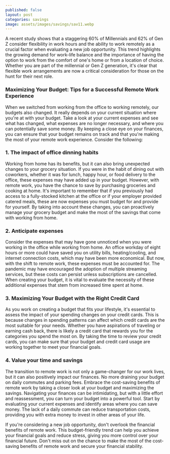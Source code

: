 ```yaml
---
published: false
layout: post
categories: savings
image: assets/images/savings/sav11.webp
---
```


A recent study shows that a staggering 60% of Millennials and 62% of Gen Z consider flexibility in work hours and the ability to work remotely as a crucial factor when evaluating a new job opportunity. This trend highlights the growing demand for work-life balance and the importance of having the option to work from the comfort of one's home or from a location of choice. Whether you are part of the millennial or Gen Z generation, it's clear that flexible work arrangements are now a critical consideration for those on the hunt for their next role.  

### Maximizing Your Budget: Tips for a Successful Remote Work Experience
When we switched from working from the office to working remotely, our budgets also changed. It really depends on your current situation where you're at with your budget. Take a look at your current expenses and see what has changed, what expenses are no longer necessary, and where you can potentially save some money. By keeping a close eye on your finances, you can ensure that your budget remains on track and that you're making the most of your remote work experience. Consider the following:

### 1.	The impact of office dinning habits
Working from home has its benefits, but it can also bring unexpected changes to your grocery situation. If you were in the habit of dining out with coworkers, whether it was for lunch, happy hour, or food delivery to the office, these expenses may have added up in your budget. However, with remote work, you have the chance to save by purchasing groceries and cooking at home. It's important to remember that if you previously had access to a fully-stocked kitchen at the office or if your employer provided catered meals, these are now expenses you must budget for and provide for yourself. By taking into account these changes, you can proactively manage your grocery budget and make the most of the savings that come with working from home.  

### 2.	Anticipate expenses
Consider the expenses that may have gone unnoticed when you were working in the office while working from home. An office workday of eight hours or more could have saved you on utility bills, heating/cooling, and internet connection costs, which may have been more economical. But now, with the shift to remote work, these expenses must be accounted for. The pandemic may have encouraged the adoption of multiple streaming services, but these costs can persist unless subscriptions are cancelled. When creating your budget, it is vital to evaluate the necessity of these additional expenses that stem from increased time spent at home.  

### 3.	Maximizing Your Budget with the Right Credit Card
As you work on creating a budget that fits your lifestyle, it's essential to assess the impact of your spending changes on your credit cards. This is because changes in spending patterns can affect which credit cards are the most suitable for your needs. Whether you have aspirations of traveling or earning cash back, there is likely a credit card that rewards you for the categories you spend the most on. By taking the time to review your credit cards, you can make sure that your budget and credit card usage are working together to meet your financial goals.  

### 4.	Value your time and savings
The transition to remote work is not only a game-changer for our work lives, but it can also positively impact our finances. No more draining your budget on daily commutes and parking fees. Embrace the cost-saving benefits of remote work by taking a closer look at your budget and maximizing the savings. Navigating your finances can be intimidating, but with a little effort and reassessment, you can turn your budget into a powerful tool. Start by evaluating your current expenses and identify areas where you can save money. The lack of a daily commute can reduce transportation costs, providing you with extra money to invest in other areas of your life.  

If you're considering a new job opportunity, don't overlook the financial benefits of remote work. This budget-friendly trend can help you achieve your financial goals and reduce stress, giving you more control over your financial future. Don't miss out on the chance to make the most of the cost-saving benefits of remote work and secure your financial stability.
